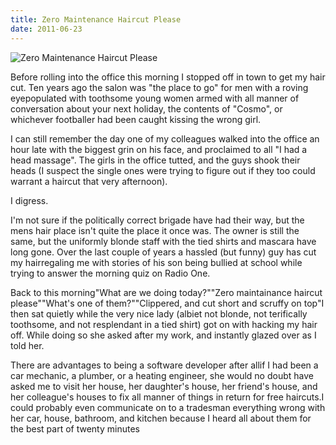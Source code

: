 ```yaml
---
title: Zero Maintenance Haircut Please
date: 2011-06-23
---
```


![Zero Maintenance Haircut Please](https://source.unsplash.com/di8ognBauG0/1600x900)

Before rolling into the office this morning I stopped off in town to get my hair cut. Ten years ago the salon was "the place to go" for men with a roving eyepopulated with toothsome young women armed with all manner of conversation about your next holiday, the contents of "Cosmo", or whichever footballer had been caught kissing the wrong girl.

I can still remember the day one of my colleagues walked into the office an hour late with the biggest grin on his face, and proclaimed to all "I had a head massage". The girls in the office tutted, and the guys shook their heads (I suspect the single ones were trying to figure out if they too could warrant a haircut that very afternoon).

I digress.

I'm not sure if the politically correct brigade have had their way, but the mens hair place isn't quite the place it once was. The owner is still the same, but the uniformly blonde staff with the tied shirts and mascara have long gone. Over the last couple of years a hassled (but funny) guy has cut my hairregaling me with stories of his son being bullied at school while trying to answer the morning quiz on Radio One.

Back to this morning"What are we doing today?""Zero maintainance haircut please""What's one of them?""Clippered, and cut short and scruffy on top"I then sat quietly while the very nice lady (albiet not blonde, not terifically toothsome, and not resplendant in a tied shirt) got on with hacking my hair off. While doing so she asked after my work, and instantly glazed over as I told her.

There are advantages to being a software developer after allif I had been a car mechanic, a plumber, or a heating engineer, she would no doubt have asked me to visit her house, her daughter's house, her friend's house, and her colleague's houses to fix all manner of things in return for free haircuts.I could probably even communicate on to a tradesman everything wrong with her car, house, bathroom, and kitchen because I heard all about them for the best part of twenty minutes